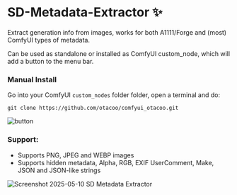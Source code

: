 # SD-Metadata-Extractor ✨
Extract generation info from images, works for both A1111/Forge and (most) ComfyUI types of metadata.

Can be used as standalone or installed as ComfyUI custom_node, which will add a button to the menu bar.

### Manual Install

Go into your ComfyUI `custom_nodes` folder folder, open a terminal and do:
```
git clone https://github.com/otacoo/comfyui_otacoo.git
```

![button](https://github.com/user-attachments/assets/77ed794d-cd70-4dd0-8ba3-a43e712ad584)



### Support:
- Supports PNG, JPEG and WEBP images
- Supports hidden metadata, Alpha, RGB, EXIF UserComment, Make, JSON and JSON-like strings

![Screenshot 2025-05-10 SD Metadata Extractor](https://github.com/user-attachments/assets/0238c97a-4523-41e2-aa38-1e4764731deb)

